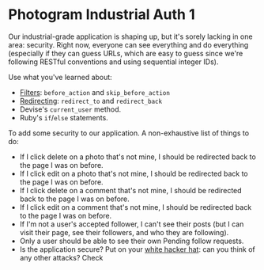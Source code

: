 # Photogram Industrial Auth 1

Our industrial-grade application is shaping up, but it's sorely lacking in one area: security. Right now, everyone can see everything and do everything (especially if they can guess URLs, which are easy to guess since we're following RESTful conventions and using sequential integer IDs).

Use what you've learned about:

 - [Filters](https://guides.rubyonrails.org/action_controller_overview.html#filters): `before_action` and `skip_before_action`
 - [Redirecting](https://api.rubyonrails.org/v6.1.0/classes/ActionController/Redirecting.html): `redirect_to` and `redirect_back`
 - Devise's `current_user` method.
 - Ruby's `if`/`else` statements.

To add some security to our application. A non-exhaustive list of things to do:

 - If I click delete on a photo that's not mine, I should be redirected back to the page I was on before.
 - If I click edit on a photo that's not mine, I should be redirected back to the page I was on before.
 - If I click delete on a comment that's not mine, I should be redirected back to the page I was on before.
 - If I click edit on a comment that's not mine, I should be redirected back to the page I was on before.
 - If I'm not a user's accepted follower, I can't see their posts (but I can visit their page, see their followers, and who they are following).
 - Only a user should be able to see their own Pending follow requests.
 - Is the application secure? Put on your [white hacker hat](https://en.wikipedia.org/wiki/White_hat_(computer_security)): can you think of any other attacks?
Check